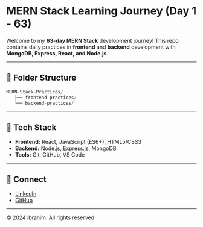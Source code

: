 # MERN Stack Learning Journey (Day 1 - 63)

Welcome to my **63-day MERN Stack** development journey! This repo contains daily practices in **frontend** and **backend** development with **MongoDB, Express, React, and Node.js**.

---

## 📂 Folder Structure

```sql
MERN-Stack-Practices/
   ├── frontend-practices/
   └── backend-practices/

```

---

## 🧰 Tech Stack

- **Frontend:** React, JavaScript (ES6+), HTML5/CSS3
- **Backend:** Node.js, Express.js, MongoDB
- **Tools:** Git, GitHub, VS Code

---

## 📧 Connect

- [LinkedIn](https://www.linkedin.com/in/ibrahimbhatti)
- [GitHub](https://github.com/ibrahimbhatti01)

---

© 2024 ibrahim. All rights reserved
